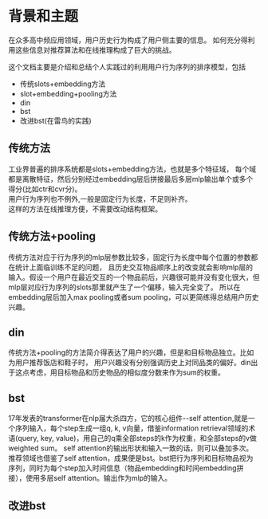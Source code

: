 # 背景和主题
在众多高中频应用领域，用户历史行为构成了用户侧主要的信息。
如何充分得利用这些信息对推荐算法和在线推理构成了巨大的挑战。

这个文档主要是介绍和总结个人实践过的利用用户行为序列的排序模型，包括
- 传统slots+embedding方法
- slot+embedding+pooling方法
- din 
- bst
- 改进bst(在雷鸟的实践)

## 传统方法
工业界普遍的排序系统都是slots+embedding方法，也就是多个特征域，
每个域都是离散特征，然后分别经过embedding层后拼接最后多层mlp输出单个或多个得分(比如ctr和cvr分)。  
用户行为序列也不例外,一般是固定行为长度，不足则补齐。  
这样的方法在线推理方便，不需要改动结构框架。

## 传统方法+pooling
传统方法对应于行为序列的mlp层参数比较多，固定行为长度中每个位置的参数都在统计上面临训练不足的问题，
且历史交互物品顺序上的改变就会影响mlp层的输入。假设一个用户在最近交互的一个物品前后，兴趣很可能并没有变化很大，但mlp层对应行为序列的slots那里就产生了一个偏移，输入完全变了。
所以在embedding层后加入max pooling或者sum pooling，可以更简练得总结用户历史兴趣。

## din
传统方法+pooling的方法简介得表达了用户的兴趣，但是和目标物品独立。比如为用户推荐饭店和鞋子时，
用户兴趣没有分别强调历史上对同品类的偏好。din出于这点考虑，用目标物品和历史物品的相似度分数来作为sum的权重。


## bst
17年发表的transformer在nlp届大杀四方，它的核心组件--self attention,就是一个序列输入，每个step生成一组q, k, v向量，借鉴information retrieval领域的术语(query, key, value)，用自己的q乘全部steps的k作为权重，和全部steps的v做weighted sum。
self attention的输出形状和输入一致的话，则可以叠加多次。
推荐领域也借鉴了self attention，成果便是bst。bst把行为序列和目标物品视为序列，同时为每个step加入时间信息（物品embedding和时间embedding拼接），使用多层self attention。输出作为mlp的输入。

## 改进bst
